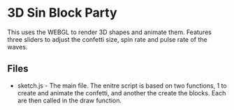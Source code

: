 # 3D Sin Block Party
This uses the WEBGL to render 3D shapes and animate them. Features three sliders to adjust the confetti size, spin rate and pulse rate of the waves.
## Files
- sketch.js - The main file. The enitre script is based on two functions, 1 to create
and animate the confetti, and another the create the blocks. Each are then called in the draw function. 
